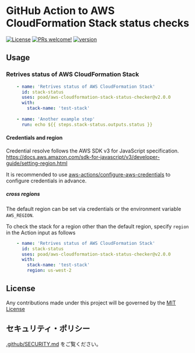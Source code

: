 # GitHub Action to AWS CloudFormation Stack status checks

[![License](https://img.shields.io/badge/license-MIT-green.svg?style=flat)](LICENSE)
[![PRs welcome!](https://img.shields.io/badge/PRs-welcome-brightgreen.svg)](CONTRIBUTING.md)
[![version](https://img.shields.io/github/v/release/poad/aws-cloudformation-stack-status-checker?display_name=tag&include_prereleases&sort=semver)](VERSION)

## Usage

### Retrives status of AWS CloudFormation Stack

```yaml
    - name: 'Retrives status of AWS CloudFormation Stack'
      id: stack-status
      uses: poad/aws-cloudformation-stack-status-checker@v2.0.0
      with: 
        stack-name: 'test-stack'
  
    - name: 'Another example step'
      run: echo ${{ steps.stack-status.outputs.status }}
```

#### Credentials and region

Credential resolve follows the AWS SDK v3 for JavaScript specification.
<https://docs.aws.amazon.com/sdk-for-javascript/v3/developer-guide/setting-region.html>

It is recommended to use [aws-actions/configure-aws-credentials](https://github.com/aws-actions/configure-aws-credentials) to configure credentials in advance.

##### cross regions

The default region can be set via credentials or the environment variable `AWS_REGION`.

To check the stack for a region other than the default region, specify `region` in the Action input as follows

```yaml
    - name: 'Retrives status of AWS CloudFormation Stack'
      id: stack-status
      uses: poad/aws-cloudformation-stack-status-checker@v2.0.0
      with: 
        stack-name: 'test-stack'
        region: us-west-2
```

## License

Any contributions made under this project will be governed by the [MIT License](LICENSE)

## セキュリティ・ポリシー

[.github/SECURITY.md](.github/SECURITY.md) をご覧ください。
